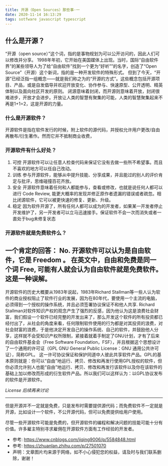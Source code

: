 ```yaml
---
title: 开源（Open Sources）那些事·一
date: 2020-11-14 16:13:29
tags: sotfware javascript typescript
---
```


## 什么是开源？
“开源（open source）”这个词，指的是事物规划为可以公开访问的，因此人们可以修改并分享。
1998年年初，它开始在美国媒体上出现。当时，国际“自由软件界”的某些领导人为了给“自由软件”找到一个更为“好听””的名字，创造了“Open Source”（开源）这个新词，指的是一种开发软件的特殊形式。
但到了今天，“开源”已经泛指一组概念——就是我们称之为的“开源的方式”。这些概念包括开源项目、产品，或是自发倡导并欢迎开放变化、协作参与、快速原型、公开透明、精英体制以及面向社区开发的原则。
闭源意味着封闭，而开源则意味着开放，封闭很难进步，开放才会进步。开放让人类的智慧有聚集的可能，人类的智慧聚集起来不再是1+1=2，这是开源的力量。

### 什么是开源软件？
开源软件是指在软件发行的时候，附上软件的源代码，并授权允许用户更改/自由再散布/衍生著作。然而它并不抵制商业收费，

### 开源软件有什么好处？

1. 可控
  开源软件可以让任意人检查代码来保证它没有去做一些所不希望事。而且不喜欢的地方可以任自己改动。
2. 训练
  参与开源软件，能够从中提升技能、分享成果，并且能过的别人的评价肯定与批评，思维碰撞百花齐放。
3. 安全
  开源软件意味着任何和人都能参与，查看或修改，也就是说任何人都可以进行 Code Review, 能更大概率的发现并修正原作者遗漏的错误或者疏忽。相比闭源软件，它可以被更快速的修复、更新、升级。
4. 稳定
  因为软件开源了，所有任何人都可以成为的开发者，如果某一开发者停止开发维护了，另一开发者可以立马迅速接手。保证软件不会一次而消失或者一直处于bug未修复状态

### 开源软件就是免费软件么？
一个肯定的回答： No.
开源软件可以认为是自由软件，它是 Freedom 。
在英文中，自由和免费是同一个词 Free, 可能有人就会认为自由软件就是免费软件。这是一种误解。
---
开源软件的历史大概要从1983年说起，1983年Richard Stallman等一些人认为软件的商业授权阻止了软件行业的发展，因为在80年代，要使用一个主流的电脑，必须得到一个授权的操作系统，并且必须签署协议保证不和他人共享.
Richard Stallman对软件知识产权的观念产生了强烈的反感，因为他认为这是浪费社会财富，我们假设一个软件已经完整的开发出来了，那么开发这个软件的所有投资都已经付出了，从社会的角度来看，任何限制软件使用的行为都是对其投资的浪费，对社会财富的浪费，于是他决定开发自己的操作系统、自己的软件，并鼓励他人分享，这样就不会受知识产权所限制，紧接着就着手制定了GNU计划，才有了后来的自由软件基金会（Free Software Foundation，FSF），并且根据这个思想设计了一个通用的许可证（GPL GNU General Public License：GNU 通用公共许可证），简称GPL。
这一许可协议保证和保护同道中人彼此共享软件产品。GPL的基本原则就是：你可以“自由”地运行、拷贝、修改和再发行使用GPL授权的软件，但你必须允许别人也能“自由”地运行、拷贝、修改和再发行该软件以及你在该软件的基础上加以修改而形成的衍生软件产品。所以我们可以这样认为：以GPL协议发布的软件是开源软件。

*License 后续再来讨论*

---
但是开源并不一定就是免费，只是发布时需要提供源代码；而免费软件不一定就是开源，比如设计一个软件，不公开源代码，但可以免费提供给用户使用。

尽管一些开源软件可能是免费的，但开源软件的编程和解决问题的技能可能十分有价值。许多雇主特别寻求雇佣在开源软件方面有工作经验的开发者。



* 参考: https://www.cnblogs.com/jiqing9006/p/5584848.html
* 参考: https://zhuanlan.zhihu.com/p/27501070
* 声明：文章图片均来源于网络，如不小心侵犯您的权益，请及时与我们联系删除，谢谢！